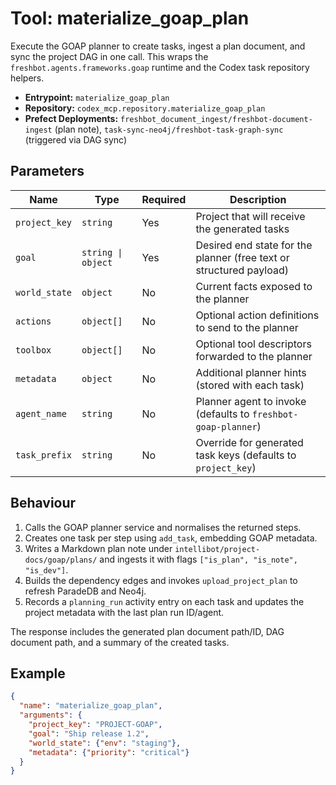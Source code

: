 # Tool: materialize_goap_plan

Execute the GOAP planner to create tasks, ingest a plan document, and sync the
project DAG in one call. This wraps the `freshbot.agents.frameworks.goap`
runtime and the Codex task repository helpers.

- **Entrypoint:** `materialize_goap_plan`
- **Repository:** `codex_mcp.repository.materialize_goap_plan`
- **Prefect Deployments:** `freshbot_document_ingest/freshbot-document-ingest` (plan note),
  `task-sync-neo4j/freshbot-task-graph-sync` (triggered via DAG sync)

## Parameters

| Name | Type | Required | Description |
| --- | --- | --- | --- |
| `project_key` | `string` | Yes | Project that will receive the generated tasks |
| `goal` | `string \| object` | Yes | Desired end state for the planner (free text or structured payload) |
| `world_state` | `object` | No | Current facts exposed to the planner |
| `actions` | `object[]` | No | Optional action definitions to send to the planner |
| `toolbox` | `object[]` | No | Optional tool descriptors forwarded to the planner |
| `metadata` | `object` | No | Additional planner hints (stored with each task) |
| `agent_name` | `string` | No | Planner agent to invoke (defaults to `freshbot-goap-planner`) |
| `task_prefix` | `string` | No | Override for generated task keys (defaults to `project_key`) |

## Behaviour

1. Calls the GOAP planner service and normalises the returned steps.
2. Creates one task per step using `add_task`, embedding GOAP metadata.
3. Writes a Markdown plan note under `intellibot/project-docs/goap/plans/` and ingests it
   with flags `["is_plan", "is_note", "is_dev"]`.
4. Builds the dependency edges and invokes `upload_project_plan` to refresh ParadeDB and Neo4j.
5. Records a `planning_run` activity entry on each task and updates the project metadata with
   the last plan run ID/agent.

The response includes the generated plan document path/ID, DAG document path,
and a summary of the created tasks.

## Example

```json
{
  "name": "materialize_goap_plan",
  "arguments": {
    "project_key": "PROJECT-GOAP",
    "goal": "Ship release 1.2",
    "world_state": {"env": "staging"},
    "metadata": {"priority": "critical"}
  }
}
```
